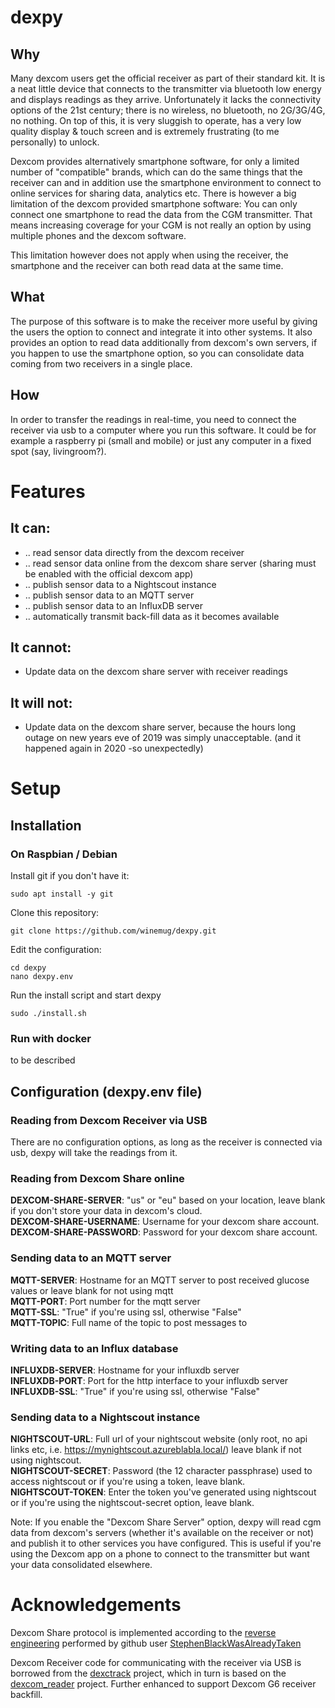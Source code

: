 # dexpy
## Why
Many dexcom users get the official receiver as part of their standard kit. It is a neat little device that connects to the transmitter via bluetooth low energy and displays readings as they arrive. Unfortunately it lacks the connectivity options of the 21st century; there is no wireless, no bluetooth, no 2G/3G/4G, no nothing. On top of this, it is very sluggish to operate, has a very low quality display & touch screen and is extremely frustrating (to me personally) to unlock.

Dexcom provides alternatively smartphone software, for only a limited number of "compatible" brands, which can do the same things that the receiver can and in addition use the smartphone environment to connect to online services for sharing data, analytics etc. There is however a big limitation of the dexcom provided smartphone software: You can only connect one smartphone to read the data from the CGM transmitter. That means increasing coverage for your CGM is not really an option by using multiple phones and the dexcom software.

This limitation however does not apply when using the receiver, the smartphone and the receiver can both read data at the same time.

## What
The purpose of this software is to make the receiver more useful by giving the users the option to connect and integrate it into other systems. It also provides an option to read data additionally from dexcom's own servers, if you happen to use the smartphone option, so you can consolidate data coming from two receivers in a single place.

## How
In order to transfer the readings in real-time, you need to connect the receiver via usb to a computer where you run this software. It could be for example a raspberry pi (small and mobile) or just any computer in a fixed spot (say, livingroom?).

# Features
##  It can:
  - .. read sensor data directly from the dexcom receiver
  - .. read sensor data online from the dexcom share server (sharing must be enabled with the official dexcom app)
  - .. publish sensor data to a Nightscout instance
  - .. publish sensor data to an MQTT server
  - .. publish sensor data to an InfluxDB server
  - .. automatically transmit back-fill data as it becomes available
##  It cannot:
  - Update data on the dexcom share server with receiver readings
##  It will not:
  - Update data on the dexcom share server, because the hours long outage on new years eve of 2019 was simply unacceptable. (and it happened again in 2020 -so unexpectedly)

# Setup
## Installation

### On Raspbian / Debian
Install git if you don't have it:
```
sudo apt install -y git
```

Clone this repository:
```
git clone https://github.com/winemug/dexpy.git
```

Edit the configuration:
```
cd dexpy
nano dexpy.env
```

Run the install script and start dexpy
```
sudo ./install.sh
```

### Run with docker

to be described

## Configuration (dexpy.env file)
### Reading from Dexcom Receiver via USB
There are no configuration options, as long as the receiver is connected via usb, dexpy will take the readings from it.

### Reading from Dexcom Share online
**DEXCOM-SHARE-SERVER**: "us" or "eu" based on your location, leave blank if you don't store your data in dexcom's cloud.<br/>
**DEXCOM-SHARE-USERNAME**: Username for your dexcom share account.<br/>
**DEXCOM-SHARE-PASSWORD**: Password for your dexcom share account.<br/>

### Sending data to an MQTT server
**MQTT-SERVER**: Hostname for an MQTT server to post received glucose values or leave blank for not using mqtt<br/>
**MQTT-PORT**: Port number for the mqtt server<br/>
**MQTT-SSL**: "True" if you're using ssl, otherwise "False"<br/>
**MQTT-TOPIC**: Full name of the topic to post messages to<br/>

### Writing data to an Influx database
**INFLUXDB-SERVER**: Hostname for your influxdb server<br/>
**INFLUXDB-PORT**: Port for the http interface to your influxdb server<br/>
**INFLUXDB-SSL**: "True" if you're using ssl, otherwise "False"<br/>

### Sending data to a Nightscout instance
**NIGHTSCOUT-URL**: Full url of your nightscout website (only root, no api links etc, i.e. https://mynightscout.azureblabla.local/) leave blank if not using nightscout.<br/>
**NIGHTSCOUT-SECRET**: Password (the 12 character passphrase) used to access nightscout or if you're using a token, leave blank.<br/>
**NIGHTSCOUT-TOKEN**: Enter the token you've generated using nightscout or if you're using the nightscout-secret option, leave blank.<br/>

Note: If you enable the "Dexcom Share Server" option, dexpy will read cgm data from dexcom's servers (whether it's available on the receiver or not) and publish it to other services you have configured. This is useful if you're using the Dexcom app on a phone to connect to the transmitter but want your data consolidated elsewhere.

# Acknowledgements

Dexcom Share protocol is implemented according to the [reverse engineering](https://gist.github.com/StephenBlackWasAlreadyTaken/adb0525344bedade1e25) performed by github user [StephenBlackWasAlreadyTaken](https://gist.github.com/StephenBlackWasAlreadyTaken)

Dexcom Receiver code for communicating with the receiver via USB is borrowed from the [dexctrack](https://github.com/DexcTrack/dexctrack) project, which in turn is based on the [dexcom_reader](https://github.com/openaps/dexcom_reader) project. Further enhanced to support Dexcom G6 receiver backfill.
